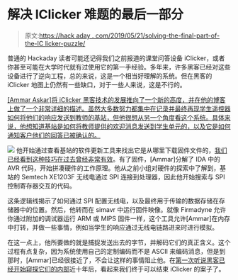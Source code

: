 # 解决 IClicker 难题的最后一部分

> 原文:[https://hack aday . com/2019/05/21/solving-the-final-part-of-the-IC licker-puzzle/](https://hackaday.com/2019/05/21/solving-the-final-part-of-the-iclicker-puzzle/)

普通的 Hackaday 读者可能还记得我们之前报道的课堂问答设备 iClicker，或者你甚至可能在大学时代就有过使用它的第一手经验。多年来，许多黑客已经对这些设备进行了逆向工程，总的来说，这是一个相当好理解的系统。但在黑客的 iClicker 地图上仍然有一些缺口，对于一些人来说，这是不行的。

[[Ammar Askar]将 iClicker 黑客技术的发展推向了一个新的高度，并在他的博客上做了一个非常详细的描述。虽然大多数努力都集中在记录并最终再现学生遥控器如何将他们的响应发送到教师的基站，但他很想从另一个角度看这个系统。具体来说，他想知道基站是如何将教师提供的欢迎消息发送到学生单元的，以及它是如何通知客户他们的回答已被确认的。](https://blog.ammaraskar.com/iclicker-reverse-engineering/)

[![](../Images/6fa1d053a0fe547b8e460a1a5eaa9681.png)](https://hackaday.com/wp-content/uploads/2019/05/iclicker_detail.png) 他开始通过查看基站的软件更新工具来找出它是从哪里下载固件文件的，[我们已经看到这种技巧在过去曾经非常有效](https://hackaday.com/2019/04/29/bike-computer-exploration-uncovers-a-hidden-android/)。有了固件，[Ammar]分解了 IDA 中的 AVR 代码，开始拼凑硬件的工作原理。他从之前小组对硬件的探索中了解到，基站的 Semtech XE1203F 无线电通过 SPI 连接到处理器，因此他开始搜索与 SPI 控制寄存器交互的代码。

这条逻辑线揭示了如何通过 SPI 配置无线电，以及最终用于传输的数据存储在存储器中的位置。然后，他转而在 simavr 中运行固件映像。就像 Firmadyne 允许你通过附加的调试器运行 ARM 或 MIPS 固件一样，这个工具允许[Ammar]在内存中打转，并做一些事情，例如当学生的响应通过无线电链路进来时进行模拟。

在这一点上，他所要做的就是捕捉发送出去的字节，并解码它们的真正含义。这个过程有点复杂，因为系统使用自己的定制编码而不是 ASCII 来编码消息，但是到那时，[Ammar]已经很接近了，不会让这样的事情阻止他。在[第一次听说黑客已经开始窥探它们的内部](https://hackaday.com/2011/10/23/snooping-around-in-the-iclicker-hardware-and-firmware/)近十年后，看起来我们终于可以结束 iClicker 的案子了。